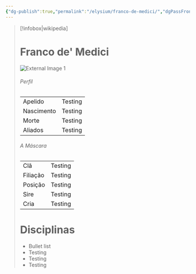 ```yaml
---
{"dg-publish":true,"permalink":"/elysium/franco-de-medici/","dgPassFrontmatter":true}
---
```



> [!infobox|wikipedia]
> # Franco de' Medici
> ![External Image 1](https://gifdb.com/images/high/ben-barnes-turning-around-y21vepam9p09ejbb.gif)
> ###### Perfil
> |||
> | ---- | ---- |
> | Apelido | Testing |
> | Nascimento | Testing |
> | Morte | Testing |
> | Aliados | Testing |
> ###### A Máscara
> |||
> | ---- | ---- |
> | Clã | Testing |
> | Filiação | Testing |
>| Posição | Testing |
> | Sire | Testing |
> | Cria | Testing |
> # Disciplinas
>  - Bullet list
> 	- Testing
> 	- Testing
> - Testing




